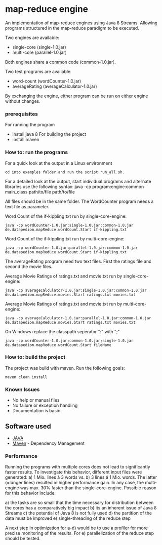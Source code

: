 # map-reduce engine

An implementation of map-reduce engines using Java 8 Streams.
Allowing programs structured in the map-reduce paradigm to be executed. 

Two engines are available:
- single-core (single-1.0.jar)
- multi-core  (parallel-1.0.jar)

Both engines share a common code (common-1.0.jar).

Two test programs are available:
- word-count (wordCounter-1.0.jar)
- averageRating (averageCalculator-1.0.jar) 

By exchanging the engine, either program can be run on either engine without changes.


### prerequisites

For running the program
- install java 8 
For building the project
- install maven 


### How to: run the programs

For a quick look at the output in a Linux environment

```
cd into examples folder and run the script run_all.sh.

```

For a detailed look at the output, start individual programs and alternate libraries use the following syntax:
java -cp program:engine:common main_class path/to/file path/to/file


All files should be in the same folder. The WordCounter program needs a text file as parameter. 


Word Count of the if-kippling.txt run by single-core-engine: 

```
java -cp wordCounter-1.0.jar:single-1.0.jar:common-1.0.jar de.datapedion.mapReduce.wordCount.Start if-kippling.txt 

```

Word Count of the if-kippling.txt run by multi-core-engine:

```
java -cp wordCounter-1.0.jar:parallel-1.0.jar:common-1.0.jar de.datapedion.mapReduce.wordCount.Start if-kippling.txt

```


The averageRating program need two text files. First the ratings file and second the movie files.


Average Movie Ratings of ratings.txt and movie.txt run by single-core-engine:

```
java -cp averageCalculator-1.0.jar:single-1.0.jar:common-1.0.jar de.datapedion.mapReduce.movies.Start ratings.txt movies.txt 
```


Average Movie Ratings of ratings.txt and movie.txt run by multi-core-engine:

```
java -cp averageCalculator-1.0.jar:parallel-1.0.jar:common-1.0.jar de.datapedion.mapReduce.movies.Start ratings.txt movies.txt
```


On Windows replace the classpath seperator ":" with ";"

```
java -cp wordCounter-1.0.jar;common-1.0.jar;single-1.0.jar de.datapedion.mapReduce.wordCount.Start fileName

```

### How to: build the project

The project was build with maven. Run the following goals:

```
maven clean install
```

### Known Issues

- No help or manual files
- No failure or exception handling 
- Documentation is basic


## Software used

* [JAVA](https://java.com/en/download/) 
* [Maven](https://maven.apache.org/) - Dependency Management


### Performance

Running the programs with multiple cores does not lead to significantly faster results. To investigate this behavior, different input files were generated: a) 1 Mio. lines á 3 words vs. b) 3 lines á 1 Mio. words. The latter (=longer lines) resulted in higher performance gain. In any case, the multi-engine was max. 30% faster than the single-core-engine.
Possible reason for this behavior include:

a) the tasks are so small that the time necessary for distribution between the cores has a comparatively big impact 
b) its an inherent issue of Java 8 Streams
c) the potential of Java 8 is not fully used
d) the partition of the data must be improved
e) single-threading of the reduce step

A next step in optimization for a-d) would be to use a profiler for more precise monitoring of the results. 
For e) parallelization of the reduce step should be tested. 








